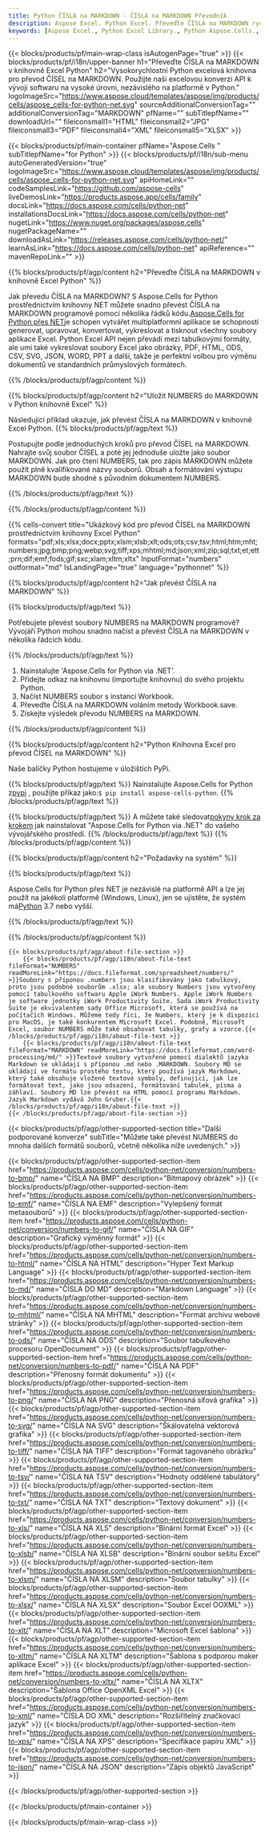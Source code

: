 ```yaml
---
title: Python ČÍSLA na MARKDOWN - ČÍSLA na MARKDOWN Převodník
description: Aspose Excel. Python Excel. Převeďte ČÍSLA na MARKDOWN rychle a snadno pomocí Aspose.Cells. Python ČÍSLA na MARKDOWN. Python Uložte ČÍSLA na MARKDOWN. Uložte ČÍSLA jako MARKDOWN pomocí Library.483181
keywords: [Aspose Excel., Python Excel Library., Python Aspose.Cells., Convert NUMBERS to MARKDOWN in Python Excel Library., Save NUMBERS to MARKDOWN using Python Excel Library., Python NUMBERS to MARKDOWN saveformat., NUMBERS to MARKDOWN Converter., Python Save NUMBERS as MARKDOWN]
---
```

{{< blocks/products/pf/main-wrap-class isAutogenPage="true" >}}
{{< blocks/products/pf/i18n/upper-banner h1="Převeďte ČÍSLA na MARKDOWN v knihovně Excel Python" h2="Vysokorychlostní Python excelová knihovna pro převod ČÍSEL na MARKDOWN. Použijte naši excelovou konverzi API k vývoji softwaru na vysoké úrovni, nezávislého na platformě v Python." logoImageSrc="https://www.aspose.cloud/templates/aspose/img/products/cells/aspose_cells-for-python-net.svg" sourceAdditionalConversionTag="" additionalConversionTag="MARKDOWN" pfName="" subTitlepfName="" downloadUrl="" fileiconsmall1="HTML" fileiconsmall2="JPG" fileiconsmall3="PDF" fileiconsmall4="XML" fileiconsmall5="XLSX" >}}

{{< blocks/products/pf/main-container pfName="Aspose.Cells " subTitlepfName="for Python" >}}
{{< blocks/products/pf/i18n/sub-menu autoGeneratedVersion="true" logoImageSrc="https://www.aspose.cloud/templates/aspose/img/products/cells/aspose_cells-for-python-net.svg" apiHomeLink="" codeSamplesLink="https://github.com/aspose-cells" liveDemosLink="https://products.aspose.app/cells/family" docsLink="https://docs.aspose.com/cells/python-net" installationsDocsLink="https://docs.aspose.com/cells/python-net" nugetLink="https://www.nuget.org/packages/aspose.cells" nugetPackageName="" downloadAsLink="https://releases.aspose.com/cells/python-net/" learnAsLink="https://docs.aspose.com/cells/python-net" apiReference="" mavenRepoLink="" >}}


{{% blocks/products/pf/agp/content h2="Převeďte ČÍSLA na MARKDOWN v knihovně Excel Python" %}}

 Jak převedu ČÍSLA na MARKDOWN? S Aspose.Cells for Python prostřednictvím knihovny NET můžete snadno převést ČÍSLA na MARKDOWN programově pomocí několika řádků kódu.[Aspose.Cells for Python přes NET](https://pypi.org/project/aspose-cells-python/)je schopen vytvářet multiplatformní aplikace se schopností generovat, upravovat, konvertovat, vykreslovat a tisknout všechny soubory aplikace Excel. Python Excel API nejen převádí mezi tabulkovými formáty, ale umí také vykreslovat soubory Excel jako obrázky, PDF, HTML, ODS, CSV, SVG, JSON, WORD, PPT a další, takže je perfektní volbou pro výměnu dokumentů ve standardních průmyslových formátech.

{{% /blocks/products/pf/agp/content %}}


{{% blocks/products/pf/agp/content h2="Uložit NUMBERS do MARKDOWN v Python knihovně Excel" %}}

Následující příklad ukazuje, jak převést ČÍSLA na MARKDOWN v knihovně Excel Python.
{{% blocks/products/pf/agp/text %}}

Postupujte podle jednoduchých kroků pro převod ČÍSEL na MARKDOWN. Nahrajte svůj soubor ČÍSEL a poté jej jednoduše uložte jako soubor MARKDOWN. Jak pro čtení NUMBERS, tak pro zápis MARKDOWN můžete použít plně kvalifikované názvy souborů. Obsah a formátování výstupu MARKDOWN bude shodné s původním dokumentem NUMBERS.

{{% /blocks/products/pf/agp/text %}}

{{% /blocks/products/pf/agp/content %}}

{{% cells-convert title="Ukázkový kód pro převod ČÍSEL na MARKDOWN prostřednictvím knihovny Excel Python" formats="pdf;xls;xlsx;docx;pptx;xlsm;xlsb;xlt;ods;ots;csv;tsv;html;htm;mht;numbers;jpg;bmp;png;webp;svg;tiff;xps;mhtml;md;json;xml;zip;sql;txt;et;ett;prn;dif;emf;fods;gif;sxc;xlam;xltm;xltx" InputFormat="numbers" outformat="md" IsLandingPage="true" language="pythonnet" %}}

{{% blocks/products/pf/agp/content h2="Jak převést ČÍSLA na MARKDOWN" %}}

{{% blocks/products/pf/agp/text %}}

Potřebujete převést soubory NUMBERS na MARKDOWN programově? Vývojáři Python mohou snadno načíst a převést ČÍSLA na MARKDOWN v několika řádcích kódu.

{{% /blocks/products/pf/agp/text %}}

1.  Nainstalujte 'Aspose.Cells for Python via .NET'.
1.  Přidejte odkaz na knihovnu (importujte knihovnu) do svého projektu Python.
1.  Načíst NUMBERS soubor s instancí Workbook.
1.  Převeďte ČÍSLA na MARKDOWN voláním metody Workbook.save.
1.  Získejte výsledek převodu NUMBERS na MARKDOWN.

{{% /blocks/products/pf/agp/content %}}


{{% blocks/products/pf/agp/content h2="Python Knihovna Excel pro převod ČÍSEL na MARKDOWN" %}}

Naše balíčky Python hostujeme v úložištích PyPi.

{{% blocks/products/pf/agp/text %}}
 Nainstalujte Aspose.Cells for Python z<a href="https://pypi.org/project/aspose-cells-python/">pypi</a> , použijte příkaz jako:<code>$ pip install aspose-cells-python</code>.
{{% /blocks/products/pf/agp/text %}}

{{% blocks/products/pf/agp/text %}}
 A můžete také sledovat[pokyny krok za krokem](https://docs.aspose.com/cells/python-net/getting-started/) jak nainstalovat "Aspose.Cells for Python via .NET" do vašeho vývojářského prostředí.
{{% /blocks/products/pf/agp/text %}}
{{% /blocks/products/pf/agp/content %}}

{{% blocks/products/pf/agp/content h2="Požadavky na systém" %}}

{{% blocks/products/pf/agp/text %}}

Aspose.Cells for Python přes NET je nezávislé na platformě API a lze jej použít na jakékoli platformě (Windows, Linux), jen se ujistěte, že systém má[Python](https://www.python.org/downloads/) 3.7 nebo vyšší.
 
{{% /blocks/products/pf/agp/text %}}

{{% /blocks/products/pf/agp/content %}}

<!-- aboutfile Starts -->
    {{< blocks/products/pf/agp/about-file-section >}}
        {{< blocks/products/pf/agp/i18n/about-file-text fileFormat="NUMBERS" readMoreLink="https://docs.fileformat.com/spreadsheet/numbers/" >}}Soubory s příponou .numbers jsou klasifikovány jako tabulkový, proto jsou podobné souborům .xlsx; ale soubory Numbers jsou vytvořeny pomocí tabulkového softwaru Apple iWork Numbers. Apple iWork Numbers je software jednotky iWork Productivity Suite. Sada iWork Productivity Suite je ekvivalentem sady Office Microsoft, která se používá na počítačích Windows. Můžeme tedy říci, že Numbers, který je k dispozici pro MacOS, je také konkurentem Microsoft Excel. Podobně, Microsoft Excel, soubor NUMBERS může také obsahovat tabulky, grafy a vzorce.{{< /blocks/products/pf/agp/i18n/about-file-text >}}
        {{< blocks/products/pf/agp/i18n/about-file-text fileFormat="MARKDOWN" readMoreLink="https://docs.fileformat.com/word-processing/md/" >}}Textové soubory vytvořené pomocí dialektů jazyka Markdown se ukládají s příponou .md nebo .MARKDOWN. Soubory MD se ukládají ve formátu prostého textu, který používá jazyk Markdown, který také obsahuje vložené textové symboly, definující, jak lze formátovat text, jako jsou odsazení, formátování tabulek, písma a záhlaví. Soubory MD lze převést na HTML pomocí programu Markdown. Jazyk Markdown vydává John Gruber.{{< /blocks/products/pf/agp/i18n/about-file-text >}}
    {{< /blocks/products/pf/agp/about-file-section >}}
<!-- aboutfile Ends -->

{{< blocks/products/pf/agp/other-supported-section title="Další podporované konverze" subTitle="Můžete také převést NUMBERS do mnoha dalších formátů souborů, včetně několika níže uvedených." >}}

{{< blocks/products/pf/agp/other-supported-section-item href="https://products.aspose.com/cells/python-net/conversion/numbers-to-bmp/" name="ČÍSLA NA BMP" description="Bitmapový obrázek" >}}
{{< blocks/products/pf/agp/other-supported-section-item href="https://products.aspose.com/cells/python-net/conversion/numbers-to-emf/" name="ČÍSLA NA EMF" description="Vylepšený formát metasouborů" >}}
{{< blocks/products/pf/agp/other-supported-section-item href="https://products.aspose.com/cells/python-net/conversion/numbers-to-gif/" name="ČÍSLA NA GIF" description="Grafický výměnný formát" >}}
{{< blocks/products/pf/agp/other-supported-section-item href="https://products.aspose.com/cells/python-net/conversion/numbers-to-html/" name="ČÍSLA NA HTML" description="Hyper Text Markup Language" >}}
{{< blocks/products/pf/agp/other-supported-section-item href="https://products.aspose.com/cells/python-net/conversion/numbers-to-md/" name="ČÍSLA DO MD" description="Markdown Language" >}}
{{< blocks/products/pf/agp/other-supported-section-item href="https://products.aspose.com/cells/python-net/conversion/numbers-to-mhtml/" name="ČÍSLA NA MHTML" description="Formát archivu webové stránky" >}}
{{< blocks/products/pf/agp/other-supported-section-item href="https://products.aspose.com/cells/python-net/conversion/numbers-to-ods/" name="ČÍSLA NA ODS" description="Soubor tabulkového procesoru OpenDocument" >}}
{{< blocks/products/pf/agp/other-supported-section-item href="https://products.aspose.com/cells/python-net/conversion/numbers-to-pdf/" name="ČÍSLA NA PDF" description="Přenosný formát dokumentu" >}}
{{< blocks/products/pf/agp/other-supported-section-item href="https://products.aspose.com/cells/python-net/conversion/numbers-to-png/" name="ČÍSLA NA PNG" description="Přenosná síťová grafika" >}}
{{< blocks/products/pf/agp/other-supported-section-item href="https://products.aspose.com/cells/python-net/conversion/numbers-to-svg/" name="ČÍSLA NA SVG" description="Škálovatelná vektorová grafika" >}}
{{< blocks/products/pf/agp/other-supported-section-item href="https://products.aspose.com/cells/python-net/conversion/numbers-to-tiff/" name="ČÍSLA NA TIFF" description="Formát tagovaného obrázku" >}}
{{< blocks/products/pf/agp/other-supported-section-item href="https://products.aspose.com/cells/python-net/conversion/numbers-to-tsv/" name="ČÍSLA NA TSV" description="Hodnoty oddělené tabulátory" >}}
{{< blocks/products/pf/agp/other-supported-section-item href="https://products.aspose.com/cells/python-net/conversion/numbers-to-txt/" name="ČÍSLA NA TXT" description="Textový dokument" >}}
{{< blocks/products/pf/agp/other-supported-section-item href="https://products.aspose.com/cells/python-net/conversion/numbers-to-xls/" name="ČÍSLA NA XLS" description="Binární formát Excel" >}}
{{< blocks/products/pf/agp/other-supported-section-item href="https://products.aspose.com/cells/python-net/conversion/numbers-to-xlsb/" name="ČÍSLA NA XLSB" description="Binární soubor sešitu Excel" >}}
{{< blocks/products/pf/agp/other-supported-section-item href="https://products.aspose.com/cells/python-net/conversion/numbers-to-xlsm/" name="ČÍSLA NA XLSM" description="Soubor tabulky" >}}
{{< blocks/products/pf/agp/other-supported-section-item href="https://products.aspose.com/cells/python-net/conversion/numbers-to-xlsx/" name="ČÍSLA NA XLSX" description="Soubor Excel OOXML" >}}
{{< blocks/products/pf/agp/other-supported-section-item href="https://products.aspose.com/cells/python-net/conversion/numbers-to-xlt/" name="ČÍSLA NA XLT" description="Microsoft Excel šablona" >}}
{{< blocks/products/pf/agp/other-supported-section-item href="https://products.aspose.com/cells/python-net/conversion/numbers-to-xltm/" name="ČÍSLA NA XLTM" description="Šablona s podporou maker aplikace Excel" >}}
{{< blocks/products/pf/agp/other-supported-section-item href="https://products.aspose.com/cells/python-net/conversion/numbers-to-xltx/" name="ČÍSLA NA XLTX" description="Šablona Office OpenXML Excel" >}}
{{< blocks/products/pf/agp/other-supported-section-item href="https://products.aspose.com/cells/python-net/conversion/numbers-to-xml/" name="ČÍSLA DO XML" description="Rozšiřitelný značkovací jazyk" >}}
{{< blocks/products/pf/agp/other-supported-section-item href="https://products.aspose.com/cells/python-net/conversion/numbers-to-xps/" name="ČÍSLA NA XPS" description="Specifikace papíru XML" >}}
{{< blocks/products/pf/agp/other-supported-section-item href="https://products.aspose.com/cells/python-net/conversion/numbers-to-json/" name="ČÍSLA NA JSON" description="Zápis objektů JavaScript" >}}

{{< /blocks/products/pf/agp/other-supported-section >}}

{{< /blocks/products/pf/main-container >}}
    
{{< /blocks/products/pf/main-wrap-class >}}
